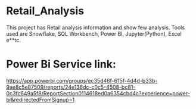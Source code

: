 # Retail_Analysis
This project has Retail analysis information and show few analysis. Tools used are Snowflake, SQL Workbench, Power BI, Jupyter(Python), Excel e**tc.

# Power Bi Service link:
https://app.powerbi.com/groups/ec35d46f-615f-4d4d-b33b-9ae8c5e87509/reports/24e136dc-c0c5-4508-bc81-0c3fc649a5f8/ReportSection0114618ed0a6354cbd4c?experience=power-bi&redirectedFromSignup=1
